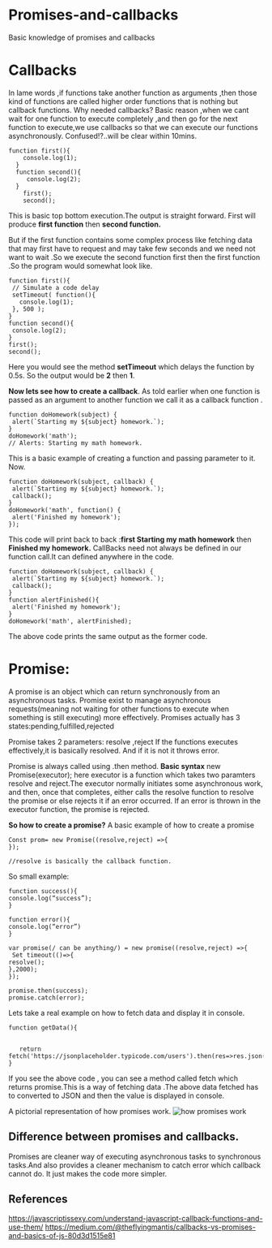 # Promises-and-callbacks
Basic knowledge of promises and callbacks

# Callbacks
In lame words ,if functions take another function as arguments ,then those kind of functions are called higher order functions that is nothing but callback functions.
Why needed callbacks?
Basic reason ,when we cant wait for one function to execute completely ,and then go for the next function to execute,we use callbacks so that we can execute our functions asynchronously.
Confused!?..will be clear within 10mins.
  
```
function first(){
    console.log(1);
  }
  function second(){
     console.log(2);
  }
    first();
    second();
```

This is basic top bottom execution.The output is straight forward. First will produce **first function**  then  **second function.**

But if the  first function  contains some complex process like fetching data that may first have to request and may take few seconds and we need not want to wait .So we execute the  second function first  then the first function  .So the program would somewhat look like.

```
function first(){
 // Simulate a code delay
 setTimeout( function(){
   console.log(1);
 }, 500 );
}
function second(){
 console.log(2);
}
first();
second();
```


Here you would see the method **setTimeout**  which delays the function by 0.5s.
So the output would be **2** then **1**.

**Now lets see how to create a callback**.
 As told earlier when one function is passed as an argument to another function we call it as a callback function .

```
function doHomework(subject) {
 alert(`Starting my ${subject} homework.`);
}
doHomework('math');
// Alerts: Starting my math homework.
```

This is a basic example of creating a function and passing parameter to it.
Now.

```
function doHomework(subject, callback) {
 alert(`Starting my ${subject} homework.`);
 callback();
}
doHomework('math', function() {
 alert('Finished my homework');
});
```

This code will print back to back :**first Starting my math homework**  then  **Finished my homework.**
CallBacks need not always be defined in our function call.It can defined anywhere in the code.

```
function doHomework(subject, callback) {
 alert(`Starting my ${subject} homework.`);
 callback();
}
function alertFinished(){
 alert('Finished my homework');
}
doHomework('math', alertFinished);
```

 The above code prints the same output as the former code.


# Promise:
A promise is  an object which can return synchronously from an asynchronous tasks.
Promise exist to manage asynchronous requests(meaning not waiting for other functions to execute when something is still executing)  more effectively.
Promises actually has 3 states:pending,fulfilled,rejected

Promise takes 2 parameters: resolve ,reject
If the functions executes effectively,it is basically resolved.
And if it  is not it throws error.

Promise is always called using .then method.
**Basic syntax**
new Promise(executor);
here executor is a function which takes two paramters resolve and reject.The executor normally initiates some asynchronous work, and then, once that completes, either calls the resolve function to resolve the promise or else rejects it if an error occurred. If an error is thrown in the executor function, the promise is rejected. 

**So how to create a promise?**
A basic example of how to create a promise

```
Const prom= new Promise((resolve,reject) =>{
});

//resolve is basically the callback function.
```

So small example:

```
function success(){
console.log(“success”);
}

function error(){
console.log(“error”)
}

var promise(/ can be anything/) = new promise((resolve,reject) =>{
 Set timeout(()=>{
resolve();
},2000);
});

promise.then(success);
promise.catch(error);
```

Lets take a real example on how to fetch data and display it in console.
~~~
function getData(){
    

   return   fetch('https://jsonplaceholder.typicode.com/users').then(res=>res.json()).then(value=>console.log(value));
}

~~~
If you see the above code , you can see a method called fetch  which returns promise.This is a way of fetching data .The above data fetched has to converted to JSON and then the value is displayed in console.

A pictorial representation of how promises work.
![how promises work](https://mdn.mozillademos.org/files/15911/promises.png)



## Difference between promises and callbacks.
Promises are cleaner way of executing asynchronous tasks to synchronous tasks.And also provides a cleaner mechanism to catch error which callback cannot do.
It just makes the code more simpler.

## References

https://javascriptissexy.com/understand-javascript-callback-functions-and-use-them/
https://medium.com/@theflyingmantis/callbacks-vs-promises-and-basics-of-js-80d3d1515e81

